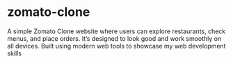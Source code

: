 # zomato-clone
A simple Zomato Clone website where users can explore restaurants, check menus, and place orders. It’s designed to look good and work smoothly on all devices. Built using modern web tools to showcase my web development skills
